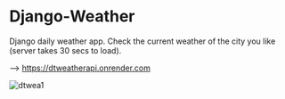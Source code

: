 # Django-Weather
Django daily weather app. Check the current weather of the city you like (server takes 30 secs to load).

--> https://dtweatherapi.onrender.com


![dtwea1](https://github.com/user-attachments/assets/2c532419-bc5f-4aab-ac2b-fc5ab5ba34a2)

